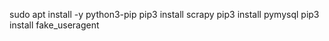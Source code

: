 
sudo apt install -y python3-pip
pip3 install scrapy
pip3 install pymysql
pip3 install fake_useragent